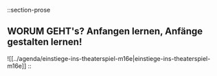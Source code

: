 ::section-prose

  ## **WORUM GEHT's?** Anfangen lernen, Anfänge gestalten lernen!
  
  <!--XXXXXXXXXXXXXXXXXXXXXXXXXXXXXXXXXXXXXXXXXXXXXXXXXXXXXXXXXXXXXXXXXXXXXXXXXXXXXXXXXXXXX-->
  
  ![[../agenda/einstiege-ins-theaterspiel-m16e|einstiege-ins-theaterspiel-m16e]]
::
